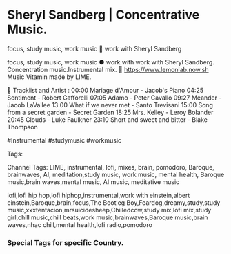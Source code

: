 # Sheryl Sandberg | Concentrative Music.

focus, study music, work music 🎹 work with Sheryl Sandberg

focus, study music, work music ● work with work with Sheryl Sandberg. Concentration music.Instrumental mix.
🔗 https://www.lemonlab.now.sh
Music Vitamin made by LIME.

🎼 Tracklist and Artist :
00:00 Mariage d'Amour - Jacob's Piano
04:25 Sentiment - Robert Gafforelli
07:05 Adamo - Peter Cavallo
09:27 Meander - Jacob LaVallee
13:00 What if we never met - Santo Trevisani
15:00 Song from a secret garden - Secret Garden
18:25 Mrs. Kelley - Leroy Bolander
20:45 Clouds - Luke Faulkner
23:10 Short and sweet and bitter - Blake Thompson

#Instrumental #studymusic #workmusic

Tags:

Channel Tags: LIME, instrumental, lofi, mixes, brain, pomodoro, Baroque, brainwaves, AI, meditation,study music, work music, mental health, Baroque music,brain waves,mental music, AI music, meditative music

lofi,lofi hip hop,lofi hiphop,instrumental,work with einstein,albert einstein,Baroque,brain,focus,The Bootleg Boy,Feardog,dreamy,study,study music,xxxtentacion,mrsuicidesheep,Chilledcow,study mix,lofi mix,study girl,chill music,chill beats,work music,brainwaves,Baroque music,brain waves,nhạc chill,mental health,lofi radio,pomodoro

### Special Tags for specific Country.
